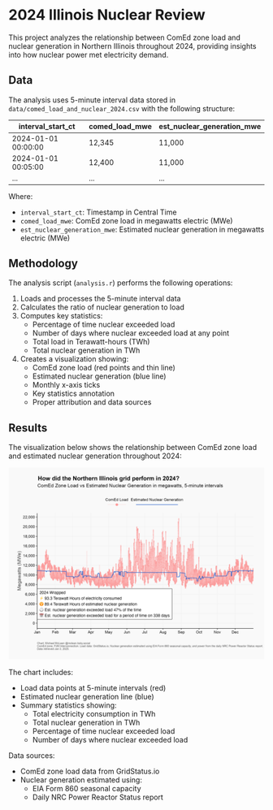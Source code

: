 # 2024 Illinois Nuclear Review

This project analyzes the relationship between ComEd zone load and nuclear generation in Northern Illinois throughout 2024, providing insights into how nuclear power met electricity demand.

## Data

The analysis uses 5-minute interval data stored in `data/comed_load_and_nuclear_2024.csv` with the following structure:

| interval_start_ct | comed_load_mwe | est_nuclear_generation_mwe |
|-------------------|----------------|---------------------------|
| 2024-01-01 00:00:00 | 12,345 | 11,000 |
| 2024-01-01 00:05:00 | 12,400 | 11,000 |
| ... | ... | ... |

Where:
- `interval_start_ct`: Timestamp in Central Time
- `comed_load_mwe`: ComEd zone load in megawatts electric (MWe)
- `est_nuclear_generation_mwe`: Estimated nuclear generation in megawatts electric (MWe)

## Methodology

The analysis script (`analysis.r`) performs the following operations:

1. Loads and processes the 5-minute interval data
2. Calculates the ratio of nuclear generation to load
3. Computes key statistics:
   - Percentage of time nuclear exceeded load
   - Number of days where nuclear exceeded load at any point
   - Total load in Terawatt-hours (TWh)
   - Total nuclear generation in TWh
4. Creates a visualization showing:
   - ComEd zone load (red points and thin line)
   - Estimated nuclear generation (blue line)
   - Monthly x-axis ticks
   - Key statistics annotation
   - Proper attribution and data sources

## Results

The visualization below shows the relationship between ComEd zone load and estimated nuclear generation throughout 2024:

![Nuclear Generation vs Load Comparison](nuclear_comparison.png)

The chart includes:
- Load data points at 5-minute intervals (red)
- Estimated nuclear generation line (blue)
- Summary statistics showing:
  - Total electricity consumption in TWh
  - Total nuclear generation in TWh
  - Percentage of time nuclear exceeded load
  - Number of days where nuclear exceeded load

Data sources:
- ComEd zone load data from GridStatus.io
- Nuclear generation estimated using:
  - EIA Form 860 seasonal capacity
  - Daily NRC Power Reactor Status report
